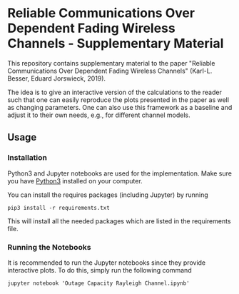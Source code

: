 # Reliable Communications Over Dependent Fading Wireless Channels - Supplementary Material

This repository contains supplementary material to the paper "Reliable
Communications Over Dependent Fading Wireless Channels" (Karl-L. Besser, Eduard
Jorswieck, 2019).

The idea is to give an interactive version of the calculations to the reader
such that one can easily reproduce the plots presented in the paper as well as
changing parameters. One can also use this framework as a baseline and adjust
it to their own needs, e.g., for different channel models.

## Usage
### Installation
Python3 and Jupyter notebooks are used for the implementation.
Make sure you have [Python3](https://www.python.org/downloads/) installed on 
your computer.

You can install the requires packages (including Jupyter) by running
```
pip3 install -r requirements.txt
```
This will install all the needed packages which are listed in the requirements 
file.

### Running the Notebooks
It is recommended to run the Jupyter notebooks since they provide interactive
plots.
To do this, simply run the following command
```
jupyter notebook 'Outage Capacity Rayleigh Channel.ipynb'
```
